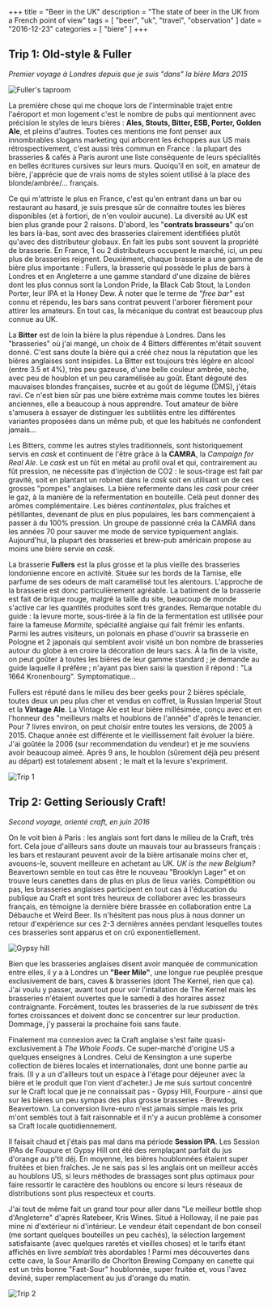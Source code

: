 +++
title = "Beer in the UK"
description = "The state of beer in the UK from a French point of view"
tags = [ "beer", "uk", "travel", "observation" ]
date = "2016-12-23"
categories = [
  "biere"
]
+++

## Trip 1: Old-style & Fuller

_Premier voyage à Londres depuis que je suis "dans" la bière Mars 2015_

![Fuller's taproom](beer-in-the-uk/IMG_4917.JPG)

La première chose qui me choque lors de l'interminable trajet entre
l'aéroport et mon logement c'est le nombre de pubs qui mentionnent
avec précision le styles de leurs bières : **Ales, Stouts, Bitter, ESB,
Porter, Golden Ale**, et pleins d'autres. Toutes ces mentions me font
penser aux innombrables slogans marketing qui arborent les échoppes
aux US mais rétrospectivement, c'est aussi très commun en France : la
plupart des brasseries & cafés à Paris auront une liste conséquente de
leurs spécialités en belles écritures cursives sur leurs
murs. Quoiqu'il en soit, en amateur de bière, j'apprécie que de vrais
noms de styles soient utilisé à la place des
blonde/ambrée/... français.

Ce qui m'attriste le plus en France, c'est qu'en entrant dans un bar
ou restaurant au hasard, je suis presque sûr de connaitre toutes les
bières disponibles (et à fortiori, de n'en vouloir aucune). La
diversité au UK est bien plus grande pour 2 raisons. D'abord, les
"**contrats brasseurs**" qu'on les bars là-bas, sont avec des brasseries
clairement identifiées plutôt qu'avec des distributeur globaux. En
fait les pubs sont souvent la propriété de brasserie. En France, 1 ou
2 distributeurs occupent le marché, ici, un peu plus de brasseries
reignent. Deuxièment, chaque brasserie a une gamme de bière plus
importante : Fullers, la brasserie qui possède le plus de bars à
Londres et en Angleterre a une gamme standard d'une dizaine de bières
dont les plus connus sont la London Pride, la Black Cab Stout, la
London Porter, leur IPA et la Honey Dew. À noter que le terme de
_"free bar"_ est connu et répendu, les bars sans contrat peuvent
l'arborer fièrement pour attirer les amateurs. En tout cas, la
mécanique du contrat est beaucoup plus connue au UK.

La **Bitter** est de loin la bière la plus répendue à Londres. Dans les
"brasseries" où j'ai mangé, un choix de 4 Bitters différentes m'était
souvent donné. C'est sans doute la bière qui a créé chez nous la
réputation que les bières anglaises sont insipides. La Bitter est
toujours très légère en alcool (entre 3.5 et 4%), très peu gazeuse,
d'une belle couleur ambrée, sèche, avec peu de houblon et un peu caramélisée
au goût. Étant dégouté des mauvaises blondes françaises, sucrée et au
goût de légume (DMS), j'étais ravi. Ce n'est bien sûr pas une bière
extrème mais comme toutes les bières anciennes, elle a beaucoup à nous
apprendre. Tout amateur de bière s'amusera à essayer de distinguer les
subtilités entre les différentes variantes proposées dans un même pub,
et que les habitués ne confondent jamais...

Les Bitters, comme les autres styles traditionnels, sont
historiquement servis en _cask_ et continuent de l'être grâce à la
**CAMRA**, la _Campaign for Real Ale_. Le _cask_ est un fût en métal au
profil oval et qui, contrairement au fût pression, ne nécessite pas
d'injéction de CO2 : le sous-tirage est fait par gravité, soit en
plantant un robinet dans le _cask_ soit en utilisant un de ces grosses
"pompes" anglaises. La bière refermente dans les _cask_ pour créer le
gaz, à la manière de la refermentation en bouteille. Celà peut donner
des arômes complémentaire. Les bières _continentales_, plus fraîches et
pétillantes, devenant de plus en plus populaires, les bars
commençaient à passer à du 100% pression. Un groupe de passionné créa
la CAMRA dans les années 70 pour sauver me mode de service typiquement
anglais. Aujourd'hui, la plupart des brasseries et brew-pub américain
propose au moins une bière servie en _cask_.

La brasserie **Fullers** est la plus grosse et la plus vieille des
brasseries londonienne encore en activité. Située sur les bords de la
Tamise, elle parfume de ses odeurs de malt caramélisé tout les
alentours. L'approche de la brasserie est donc particulièrement
agréable. La batiment de la brasserie est fait de brique rouge, malgré
la taille du site, beaucoup de monde s'active car les quantités
produites sont très grandes. Remarque notable du guide : la levure
morte, sous-tirée à la fin de la fermentation est utilisée pour faire
la fameuse _Marmite_, spécialité anglaise qui fait frémir les
enfants. Parmi les autres visiteurs, un polonais en phase d'ouvrir sa
brasserie en Pologne et 2 japonais qui semblent avoir visité un bon
nombre de brasseries autour du globe à en croire la décoration de
leurs sacs. À la fin de la visite, on peut goûter à toutes les bières
de leur gamme standard ; je demande au guide laquelle il préfère ;
n'ayant pas bien saisi la question il répond : "La 1664
Kronenbourg". Symptomatique...

Fullers est réputé dans le milieu des beer geeks pour 2 bières
spéciale, toutes deux un peu plus cher et vendus en coffret, la
Russian Imperial Stout et la **Vintage Ale**. La Vintage Ale est leur
bière millésimée, conçu avec et en l'honneur des "meilleurs malts et
houblons de l'année" d'après le tenancier. Pour 7 livres environ, on
peut choisir entre toutes les versions, de 2005 à 2015. Chaque année
est différente et le vieillissement fait évoluer la bière. J'ai goûtée
la 2006 (sur recommendation du vendeur) et je me souviens avoir
beaucoup aimeé. Après 9 ans, le houblon (sûrement déjà peu présent au
départ) est totalement absent ; le malt et la levure s'expriment.

![Trip 1](beer-in-the-uk/IMG_20150303_160022-COLLAGE.jpg)

## Trip 2: Getting Seriously Craft!

_Second voyage, orienté craft, en juin 2016_

On le voit bien à Paris : les anglais sont fort dans le milieu de la
Craft, très fort. Cela joue d'ailleurs sans doute un mauvais tour au
brasseurs français : les bars et restaurant peuvent avoir de la bière
artisanale moins cher et, avouons-le, souvent meilleure en achetant au
UK. _UK is the new Belgium?_ Beavertown semble en tout cas être le
nouveau "Brooklyn Lager" et on trouve leurs canettes dans de plus en
plus de lieux variés. Compétition ou pas, les brasseries anglaises
participent en tout cas à l'éducation du publique au Craft et
sont très heureux de collaborer avec les brasseurs français, en
témoigne la dernière bière brassée en collaboration entre La Débauche
et Weird Beer. Ils n'hésitent pas nous plus à nous donner un retour
d'expérience sur ces 2-3 dernières années pendant lesquelles toutes
ces brasseries sont apparus et on crû exponentiellement.

![Gypsy hill](beer-in-the-uk/IMG_20160622_114729.jpg)

Bien que les brasseries anglaises disent avoir manquée de
communication entre elles, il y a à Londres un **"Beer Mile"**, une
longue rue peuplée presque exclusivement de bars, caves & brasseries
(dont The Kernel, rien que ça). J'ai voulu y passer, avant tout pour
voir l'intallation de The Kernel mais les brasseries n'étaient
ouvertes que le samedi à des horaires assez contraignante. Forcément,
toutes les brasseries de la rue _subissent_ de très fortes croissances
et doivent donc se concentrer sur leur production. Dommage, j'y
passerai la prochaine fois sans faute.

Finalement ma connexion avec la Craft anglaise s'est faite
quasi-exclusivement à _The Whole Foods_. Ce super-marché d'origine US
a quelques enseignes à Londres. Celui de Kensington a une superbe
collection de bières locales et internationales, dont une bonne partie
au frais. (Il y a un d'ailleurs tout un espace à l'étage pour déjeuner
avec la bière et le produit que l'on vient d'acheter.) Je me suis
surtout concentré sur le Craft local que je ne connaissait pas - Gypsy
Hill, Fourpure - ainsi que sur les bières un peu sympas des plus
grosse brasseries - Brewdog, Beavertown. La conversion livre-euro
n'est jamais simple mais les prix m'ont semblés tout à fait
raisonnable et il n'y a aucun problème à consomer sa Craft locale
quotidiennement.

Il faisait chaud et j'étais pas mal dans ma période **Session
IPA**. Les Session IPAs de Foupure et Gypsy Hill ont été des
remplaçant parfait du jus d'orange au p'tit déj. En moyenne, les
bières houblonnées étaient super fruitées et bien fraîches. Je ne sais
pas si les anglais ont un meilleur accès au houblons US, si leurs
méthodes de brassages sont plus optimaux pour faire ressortir le
caractère des houblons ou encore si leurs réseaux de distributions
sont plus respecteux et courts.

J'ai tout de même fait un grand tour pour aller dans "Le meilleur
bottle shop d'Angleterre" d'après Ratebeer, Kris Wines. Situé à Holloway,
il ne paie pas
mine ni d'extérieur ni d'intérieur. Le vendeur était cependant de bon
conseil (me sortant quelques bouteilles un peu cachés), la sélection
largement satisfaisante (avec quelques raretés et vieilles choses) et
le tarifs étant affichés en livre _semblait_ très abordables ! Parmi
mes découvertes dans cette cave, la Sour Amarillo de Chorlton Brewing
Company en canette
qui est un très bonne "Fast-Sour" houblonnée, super fruitée et, vous
l'avez deviné, super remplacement au jus d'orange du matin.

![Trip 2](beer-in-the-uk/IMG_20160619_133500-COLLAGE.jpg)
